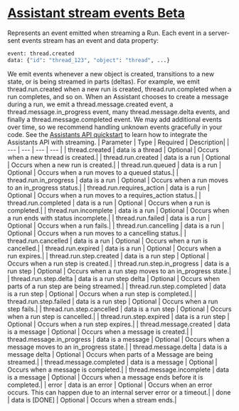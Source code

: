 # [Assistant stream events Beta](/docs/api-reference/assistants-streaming/events)
Represents an event emitted when streaming a Run. 
Each event in a server-sent events stream has an
          event and data property: 

```python
event: thread.created
data: {"id": "thread_123", "object": "thread", ...}
```
We emit events whenever a new object is created, transitions to a new
          state, or is being streamed in parts (deltas). For example, we emit
          thread.run.created when a new run is created,
          thread.run.completed when a run completes, and so on.
          When an Assistant chooses to create a message during a run, we emit a
          thread.message.created event, a
          thread.message.in_progress event, many
          thread.message.delta events, and finally a
          thread.message.completed event. 
We may add additional events over time, so we recommend handling
          unknown events gracefully in your code. See the
          [Assistants API quickstart](/docs/assistants/overview) to
          learn how to integrate the Assistants API with streaming. 
| Parameter | Type   | Required | Description|
| --- | --- | --- | --- |
| thread.created | data is a                   thread | Optional | Occurs when a new                 thread is                 created.| 
| thread.run.created | data is a                   run | Optional | Occurs when a new                 run is created.| 
| thread.run.queued | data is a                   run | Optional | Occurs when a                 run moves to a                 queued status.| 
| thread.run.in_progress | data is a                   run | Optional | Occurs when a                 run moves to an                 in_progress status.| 
| thread.run.requires_action | data is a                   run | Optional | Occurs when a                 run moves to a                 requires_action status.| 
| thread.run.completed | data is a                   run | Optional | Occurs when a                 run is completed.| 
| thread.run.incomplete | data is a                   run | Optional | Occurs when a                 run ends with                 status incomplete.| 
| thread.run.failed | data is a                   run | Optional | Occurs when a                 run fails.| 
| thread.run.cancelling | data is a                   run | Optional | Occurs when a                 run moves to a                 cancelling status.| 
| thread.run.cancelled | data is a                   run | Optional | Occurs when a                 run is cancelled.| 
| thread.run.expired | data is a                   run | Optional | Occurs when a                 run expires.| 
| thread.run.step.created | data is a                   run step | Optional | Occurs when a                 run step is                 created.| 
| thread.run.step.in_progress | data is a                   run step | Optional | Occurs when a                 run step                 moves to an in_progress state.| 
| thread.run.step.delta | data is a                   run step delta | Optional | Occurs when parts of a                 run step are                 being streamed.| 
| thread.run.step.completed | data is a                   run step | Optional | Occurs when a                 run step is                 completed.| 
| thread.run.step.failed | data is a                   run step | Optional | Occurs when a                 run step                 fails.| 
| thread.run.step.cancelled | data is a                   run step | Optional | Occurs when a                 run step is                 cancelled.| 
| thread.run.step.expired | data is a                   run step | Optional | Occurs when a                 run step                 expires.| 
| thread.message.created | data is a                   message | Optional | Occurs when a                 message is                 created.| 
| thread.message.in_progress | data is a                   message | Optional | Occurs when a                 message moves                 to an in_progress state.| 
| thread.message.delta | data is a                   message delta | Optional | Occurs when parts of a                 Message are                 being streamed.| 
| thread.message.completed | data is a                   message | Optional | Occurs when a                 message is                 completed.| 
| thread.message.incomplete | data is a                   message | Optional | Occurs when a                 message ends                 before it is completed.| 
| error | data is an                   error | Optional | Occurs when an                 error occurs.                 This can happen due to an internal server error or a timeout.| 
| done | data is [DONE] | Optional | Occurs when a stream ends.| 

